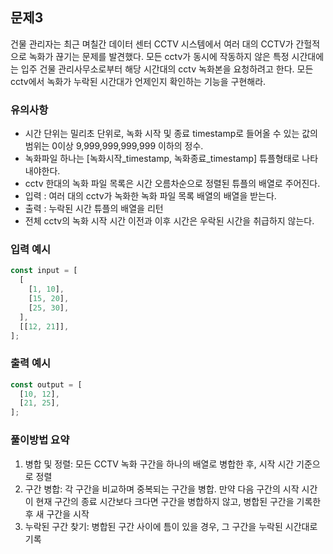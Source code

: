 ## 문제3

건물 관리자는 최근 며칠간 데이터 센터 CCTV 시스템에서 여러 대의 CCTV가 간헐적으로 녹화가 끊기는 문제를 발견했다. 모든 cctv가 동시에 작동하지 않은 특정 시간대에는 입주 건물 관리사무소로부터 해당 시간대의 cctv 녹화본을 요청하려고 한다. 모든 cctv에서 녹화가 누락된 시간대가 언제인지 확인하는 기능을 구현해라.

### 유의사항

- 시간 단위는 밀리초 단위로, 녹화 시작 및 종료 timestamp로 들어올 수 있는 값의 범위는 0이상 9,999,999,999,999 이하의 정수.
- 녹화파일 하나는 [녹화시작_timestamp, 녹화종료_timestamp] 튜플형태로 나타내야한다.
- cctv 한대의 녹화 파일 목록은 시간 오름차순으로 정렬된 튜플의 배열로 주어진다.
- 입력 : 여러 대의 cctv가 녹화한 녹화 파일 목록 배열의 배열을 받는다.
- 출력 : 누락된 시간 튜플의 배열을 리턴
- 전체 cctv의 녹화 시작 시간 이전과 이후 시간은 우락된 시간을 취급하지 않는다.

### 입력 예시

```javascript
const input = [
  [
    [1, 10],
    [15, 20],
    [25, 30],
  ],
  [[12, 21]],
];
```

### 출력 예시

```javascript
const output = [
  [10, 12],
  [21, 25],
];
```

### 풀이방법 요약

1. 병합 및 정렬: 모든 CCTV 녹화 구간을 하나의 배열로 병합한 후, 시작 시간 기준으로 정렬
2. 구간 병합: 각 구간을 비교하며 중복되는 구간을 병합. 만약 다음 구간의 시작 시간이 현재 구간의 종료 시간보다 크다면 구간을 병합하지 않고, 병합된 구간을 기록한 후 새 구간을 시작
3. 누락된 구간 찾기: 병합된 구간 사이에 틈이 있을 경우, 그 구간을 누락된 시간대로 기록
